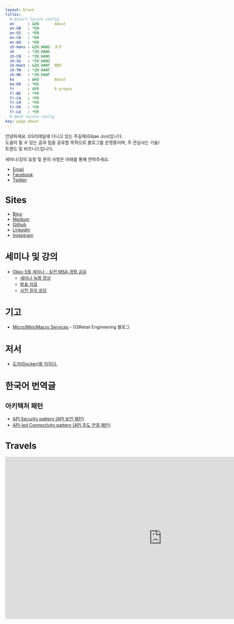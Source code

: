 ```yaml
---
layout: blank
titles:
  # @start locale config
  en      : &EN       About
  en-GB   : *EN
  en-US   : *EN
  en-CA   : *EN
  en-AU   : *EN
  zh-Hans : &ZH_HANS  关于
  zh      : *ZH_HANS
  zh-CN   : *ZH_HANS
  zh-SG   : *ZH_HANS
  zh-Hant : &ZH_HANT  關於
  zh-TW   : *ZH_HANT
  zh-HK   : *ZH_HANT
  ko      : &KO       About
  ko-KR   : *KO
  fr      : &FR       À propos
  fr-BE   : *FR
  fr-CA   : *FR
  fr-CH   : *FR
  fr-FR   : *FR
  fr-LU   : *FR
  # @end locale config
key: page-about
---
```

안녕하세요. GS리테일에 다니고 있는 주길재(Giljae Joo)입니다. <br/>
도움이 될 수 있는 글과 팁을 공유할 목적으로 블로그를 운영중이며, 주 관심사는 기술/트렌드 및 비즈니스입니다. <br/>

세미나/강의 요청 및 문의 사항은 아래를 통해 연락주세요.

* [Email](mailto:giljae@gmail.com)
* [Facebook](https://facebook.com/giljae)
* [Twitter](https://twitter.com/giljae)

# Sites
* [Blog](https://giljae.com)
* [Medium](https://giljae.medium.com)
* [Github](https://github.com/giljae)
* [LinkedIn](https://www.linkedin.com/in/giljae)
* [Instagram](https://instagram.com/giljae)

# 세미나 및 강의
* [Okky 5월 세미나 - 실전 MSA 경험 공유](https://okky.kr/article/1229709)
  * [세미나 녹화 영상](https://www.youtube.com/watch?v=itF0zhFJSFM)
  * [발표 자료](https://drive.google.com/file/d/1ENknLTqg7199Xu0EIVPCsq_1dSGGlpfN/view?usp=sharing)
  * [사전 질의 응답](https://drive.google.com/file/d/1WkyI8yHVNkICpIq0MC5sFPgAvdM387VS/view?usp=sharing)

# 기고
* [Micro/Mini/Macro Services](https://gsretail.tistory.com/1) - GSRetail Engineering 블로그

# 저서
* [도커(Docker)를 익히다.](/books/learn-docker)

# 한국어 번역글
## 아키텍처 패턴
* [API Security pattern (API 보안 패턴)](/books/solution-architecture-pattern/API-Security-pattern)
* [API-led Connectivity pattern (API 주도 연결 패턴)](/books/solution-architecture-pattern/api-led-connectivity-pattern)

# Travels
<iframe id="travels" class="center" src="https://www.google.com/maps/d/embed?mid=1T6WlE-nzPg7dQbnXANVCBzNOUgHRLzcl&z=2&ll=35,12&maptype=roadmap" frameborder="0" style="border:0" width="1000" height="520"></iframe>
